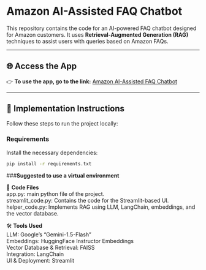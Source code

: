 # Amazon AI-Assisted FAQ Chatbot

This repository contains the code for an AI-powered FAQ chatbot designed for Amazon customers. It uses **Retrieval-Augmented Generation (RAG)** techniques to assist users with queries based on Amazon FAQs.

---

## 🌐 Access the App
👉 **To use the app, go to the link:** [Amazon AI-Assisted FAQ Chatbot](https://amazon-ai-assisted-faq.streamlit.app/)  

---

## 🚀 Implementation Instructions

Follow these steps to run the project locally:

### Requirements  
Install the necessary dependencies:  
```cmd
pip install -r requirements.txt
```
###**Suggested to use a virtual environment**

📂 **Code Files**  
app.py: main python file of the project.  
streamlit_code.py: Contains the code for the Streamlit-based UI.  
helper_code.py: Implements RAG using LLM, LangChain, embeddings, and the vector database.  


🛠 **Tools Used**  
LLM: Google’s “Gemini-1.5-Flash”  
Embeddings: HuggingFace Instructor Embeddings  
Vector Database & Retrieval: FAISS  
Integration: LangChain  
UI & Deployment: Streamlit
